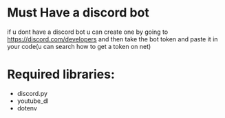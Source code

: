 # Must Have a discord bot
if u dont have a discord bot u can create one by going to https://discord.com/developers and then take the bot token and paste it in your code(u can search how to get a token on net)
# Required libraries:
* discord.py
* youtube_dl
* dotenv
